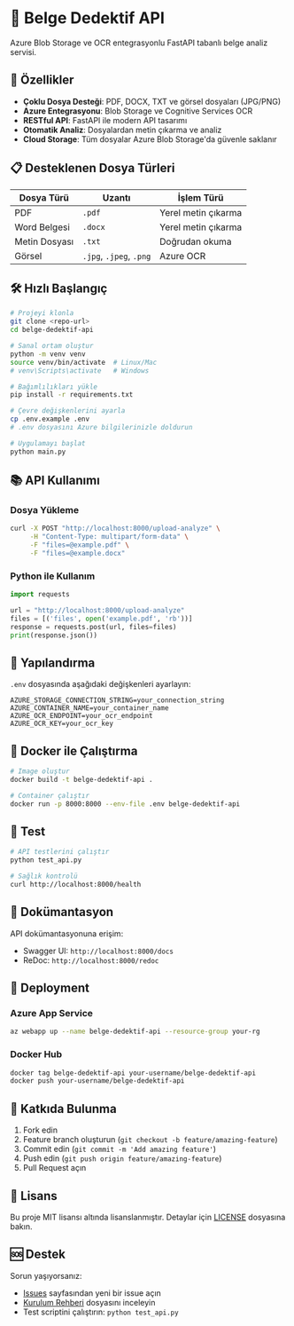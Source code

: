 # 📄 Belge Dedektif API

Azure Blob Storage ve OCR entegrasyonlu FastAPI tabanlı belge analiz servisi.

## 🚀 Özellikler

- **Çoklu Dosya Desteği**: PDF, DOCX, TXT ve görsel dosyaları (JPG/PNG)
- **Azure Entegrasyonu**: Blob Storage ve Cognitive Services OCR
- **RESTful API**: FastAPI ile modern API tasarımı
- **Otomatik Analiz**: Dosyalardan metin çıkarma ve analiz
- **Cloud Storage**: Tüm dosyalar Azure Blob Storage'da güvenle saklanır

## 📋 Desteklenen Dosya Türleri

| Dosya Türü | Uzantı | İşlem Türü |
|-------------|---------|------------|
| PDF | `.pdf` | Yerel metin çıkarma |
| Word Belgesi | `.docx` | Yerel metin çıkarma |
| Metin Dosyası | `.txt` | Doğrudan okuma |
| Görsel | `.jpg`, `.jpeg`, `.png` | Azure OCR |

## 🛠️ Hızlı Başlangıç

```bash
# Projeyi klonla
git clone <repo-url>
cd belge-dedektif-api

# Sanal ortam oluştur
python -m venv venv
source venv/bin/activate  # Linux/Mac
# venv\Scripts\activate   # Windows

# Bağımlılıkları yükle
pip install -r requirements.txt

# Çevre değişkenlerini ayarla
cp .env.example .env
# .env dosyasını Azure bilgilerinizle doldurun

# Uygulamayı başlat
python main.py
```

## 📚 API Kullanımı

### Dosya Yükleme

```bash
curl -X POST "http://localhost:8000/upload-analyze" \
     -H "Content-Type: multipart/form-data" \
     -F "files=@example.pdf" \
     -F "files=@example.docx"
```

### Python ile Kullanım

```python
import requests

url = "http://localhost:8000/upload-analyze"
files = [('files', open('example.pdf', 'rb'))]
response = requests.post(url, files=files)
print(response.json())
```

## 🔧 Yapılandırma

`.env` dosyasında aşağıdaki değişkenleri ayarlayın:

```env
AZURE_STORAGE_CONNECTION_STRING=your_connection_string
AZURE_CONTAINER_NAME=your_container_name
AZURE_OCR_ENDPOINT=your_ocr_endpoint
AZURE_OCR_KEY=your_ocr_key
```

## 🐳 Docker ile Çalıştırma

```bash
# Image oluştur
docker build -t belge-dedektif-api .

# Container çalıştır
docker run -p 8000:8000 --env-file .env belge-dedektif-api
```

## 🧪 Test

```bash
# API testlerini çalıştır
python test_api.py

# Sağlık kontrolü
curl http://localhost:8000/health
```

## 📖 Dokümantasyon

API dokümantasyonuna erişim:
- Swagger UI: `http://localhost:8000/docs`
- ReDoc: `http://localhost:8000/redoc`

## 🚀 Deployment

### Azure App Service

```bash
az webapp up --name belge-dedektif-api --resource-group your-rg
```

### Docker Hub

```bash
docker tag belge-dedektif-api your-username/belge-dedektif-api
docker push your-username/belge-dedektif-api
```

## 🤝 Katkıda Bulunma

1. Fork edin
2. Feature branch oluşturun (`git checkout -b feature/amazing-feature`)
3. Commit edin (`git commit -m 'Add amazing feature'`)
4. Push edin (`git push origin feature/amazing-feature`)
5. Pull Request açın

## 📄 Lisans

Bu proje MIT lisansı altında lisanslanmıştır. Detaylar için [LICENSE](LICENSE) dosyasına bakın.

## 🆘 Destek

Sorun yaşıyorsanız:
- [Issues](../../issues) sayfasından yeni bir issue açın
- [Kurulum Rehberi](KURULUM_REHBERI.md) dosyasını inceleyin
- Test scriptini çalıştırın: `python test_api.py`

